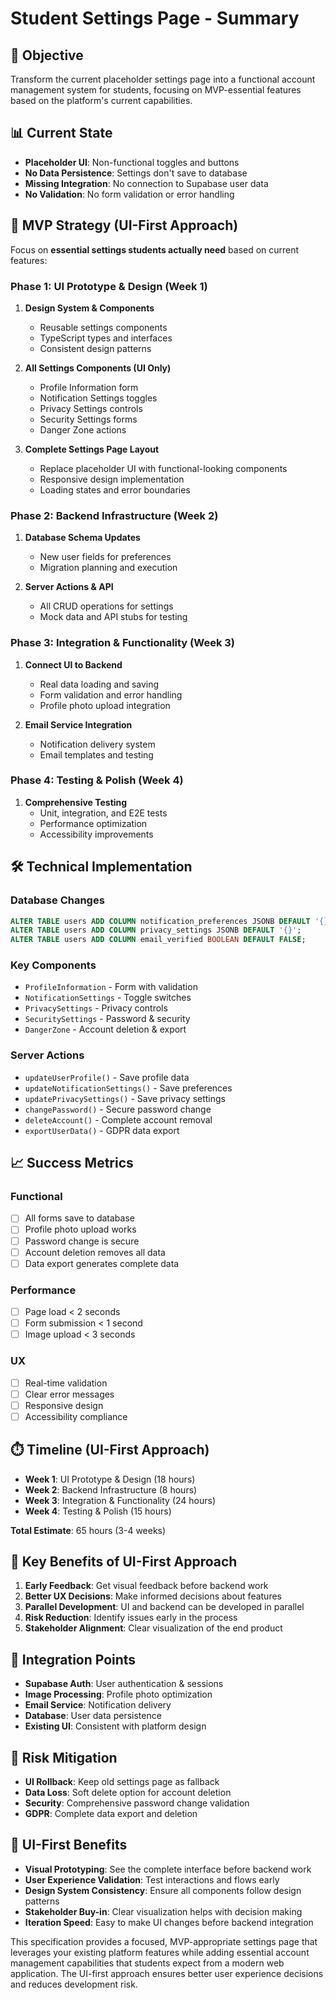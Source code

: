 # Student Settings Page - Summary

## 🎯 Objective
Transform the current placeholder settings page into a functional account management system for students, focusing on MVP-essential features based on the platform's current capabilities.

## 📊 Current State
- **Placeholder UI**: Non-functional toggles and buttons
- **No Data Persistence**: Settings don't save to database
- **Missing Integration**: No connection to Supabase user data
- **No Validation**: No form validation or error handling

## 🚀 MVP Strategy (UI-First Approach)
Focus on **essential settings students actually need** based on current features:

### Phase 1: UI Prototype & Design (Week 1)
1. **Design System & Components**
   - Reusable settings components
   - TypeScript types and interfaces
   - Consistent design patterns

2. **All Settings Components (UI Only)**
   - Profile Information form
   - Notification Settings toggles
   - Privacy Settings controls
   - Security Settings forms
   - Danger Zone actions

3. **Complete Settings Page Layout**
   - Replace placeholder UI with functional-looking components
   - Responsive design implementation
   - Loading states and error boundaries

### Phase 2: Backend Infrastructure (Week 2)
1. **Database Schema Updates**
   - New user fields for preferences
   - Migration planning and execution

2. **Server Actions & API**
   - All CRUD operations for settings
   - Mock data and API stubs for testing

### Phase 3: Integration & Functionality (Week 3)
1. **Connect UI to Backend**
   - Real data loading and saving
   - Form validation and error handling
   - Profile photo upload integration

2. **Email Service Integration**
   - Notification delivery system
   - Email templates and testing

### Phase 4: Testing & Polish (Week 4)
1. **Comprehensive Testing**
   - Unit, integration, and E2E tests
   - Performance optimization
   - Accessibility improvements

## 🛠️ Technical Implementation

### Database Changes
```sql
ALTER TABLE users ADD COLUMN notification_preferences JSONB DEFAULT '{}';
ALTER TABLE users ADD COLUMN privacy_settings JSONB DEFAULT '{}';
ALTER TABLE users ADD COLUMN email_verified BOOLEAN DEFAULT FALSE;
```

### Key Components
- `ProfileInformation` - Form with validation
- `NotificationSettings` - Toggle switches
- `PrivacySettings` - Privacy controls
- `SecuritySettings` - Password & security
- `DangerZone` - Account deletion & export

### Server Actions
- `updateUserProfile()` - Save profile data
- `updateNotificationSettings()` - Save preferences
- `updatePrivacySettings()` - Save privacy settings
- `changePassword()` - Secure password change
- `deleteAccount()` - Complete account removal
- `exportUserData()` - GDPR data export

## 📈 Success Metrics

### Functional
- [ ] All forms save to database
- [ ] Profile photo upload works
- [ ] Password change is secure
- [ ] Account deletion removes all data
- [ ] Data export generates complete data

### Performance
- [ ] Page load < 2 seconds
- [ ] Form submission < 1 second
- [ ] Image upload < 3 seconds

### UX
- [ ] Real-time validation
- [ ] Clear error messages
- [ ] Responsive design
- [ ] Accessibility compliance

## ⏱️ Timeline (UI-First Approach)
- **Week 1**: UI Prototype & Design (18 hours)
- **Week 2**: Backend Infrastructure (8 hours)
- **Week 3**: Integration & Functionality (24 hours)
- **Week 4**: Testing & Polish (15 hours)

**Total Estimate**: 65 hours (3-4 weeks)

## 🎯 Key Benefits of UI-First Approach
1. **Early Feedback**: Get visual feedback before backend work
2. **Better UX Decisions**: Make informed decisions about features
3. **Parallel Development**: UI and backend can be developed in parallel
4. **Risk Reduction**: Identify issues early in the process
5. **Stakeholder Alignment**: Clear visualization of the end product

## 🔄 Integration Points
- **Supabase Auth**: User authentication & sessions
- **Image Processing**: Profile photo optimization
- **Email Service**: Notification delivery
- **Database**: User data persistence
- **Existing UI**: Consistent with platform design

## 🚨 Risk Mitigation
- **UI Rollback**: Keep old settings page as fallback
- **Data Loss**: Soft delete option for account deletion
- **Security**: Comprehensive password change validation
- **GDPR**: Complete data export and deletion

## 🎨 UI-First Benefits
- **Visual Prototyping**: See the complete interface before backend work
- **User Experience Validation**: Test interactions and flows early
- **Design System Consistency**: Ensure all components follow design patterns
- **Stakeholder Buy-in**: Clear visualization helps with decision making
- **Iteration Speed**: Easy to make UI changes before backend integration

This specification provides a focused, MVP-appropriate settings page that leverages your existing platform features while adding essential account management capabilities that students expect from a modern web application. The UI-first approach ensures better user experience decisions and reduces development risk. 